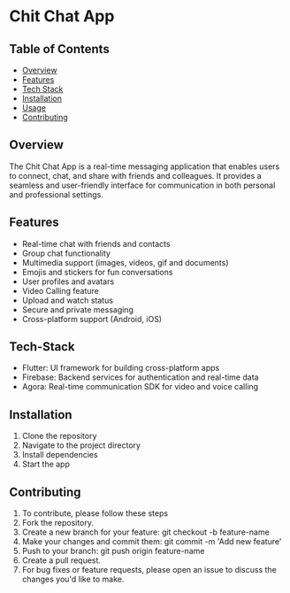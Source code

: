 # Chit Chat App
## Table of Contents
- [Overview](#overview)
- [Features](#features)
- [Tech Stack](#tech-stack)
- [Installation](#installation)
- [Usage](#usage)
- [Contributing](#contributing)

## Overview

The Chit Chat App is a real-time messaging application that enables users to connect, chat, and share with friends and colleagues. It provides a seamless and user-friendly interface for communication in both personal and professional settings.

## Features

- Real-time chat with friends and contacts
- Group chat functionality
- Multimedia support (images, videos, gif and documents)
- Emojis and stickers for fun conversations
- User profiles and avatars
- Video Calling feature
- Upload and watch status 
- Secure and private messaging
- Cross-platform support (Android, iOS)

## Tech-Stack
- Flutter: UI framework for building cross-platform apps
- Firebase: Backend services for authentication and real-time data
- Agora: Real-time communication SDK for video and voice calling

## Installation
1. Clone the repository
2. Navigate to the project directory
3. Install dependencies
4. Start the app

## Contributing
1. To contribute, please follow these steps
2. Fork the repository.
3. Create a new branch for your feature: git checkout -b feature-name
4. Make your changes and commit them: git commit -m 'Add new feature'
5. Push to your branch: git push origin feature-name
6. Create a pull request.
7. For bug fixes or feature requests, please open an issue to discuss the changes you'd like to make.


